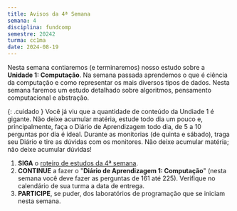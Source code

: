 ```yaml
---
title: Avisos da 4ª Semana
semana: 4
disciplina: fundcomp
semestre: 20242
turma: cc1ma
date: 2024-08-19
---
```


Nesta semana contiaremos (e terminaremos) nosso estudo sobre a **Unidade 1:
Computação**. Na semana passada aprendemos o que é ciência da computação e
como representar os mais diversos tipos de dados. Nesta semana faremos um estudo
detalhado sobre algoritmos, pensamento computacional e abstração.

{: .cuidado }
Você já viu que a quantidade de conteúdo da Undiade 1 é gigante. Não deixe
acumular matéria, estude todo dia um pouco e, principalmente, faça o Diário
de Aprendizagem todo dia, de 5 a 10 perguntas por dia é ideal. Durante as
monitorias (de quinta e sábado), traga seu Diário e tire as dúvidas com os
monitores. Não deixe acumular matéria; não deixe acumular dúvidas!


1. **SIGA** o [roteiro de estudos da 4ª
   semana](/disciplinas/fundamentos_computacao/estudo/#re4sem).
1. **CONTINUE** a fazer o "**Diário de Aprendizagem 1: Computação**" (nesta
   semana você deve fazer as perguntas de 161 até 225). Verifique no calendário
   de sua turma a data de entrega.
1. **PARTICIPE**, se puder, dos laboratórios de programação que se iniciam nesta
   semana.
